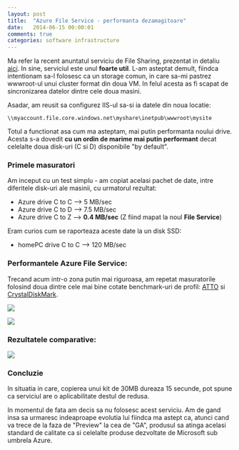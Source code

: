 ```yaml
---
layout: post
title:  "Azure File Service - performanta dezamagitoare"
date:   2014-06-15 00:00:01
comments: true
categories: software infrastructure
---
```


Ma refer la recent anuntatul serviciu de File Sharing, prezentat in detaliu [aici](http://blogs.msdn.com/b/windowsazurestorage/archive/2014/05/12/introducing-microsoft-azure-file-service.aspx).
In sine, serviciul este unul **foarte util**. L-am asteptat demult, fiindca intentionam sa-l folosesc ca un storage comun, in care sa-mi pastrez wwwroot-ul unui cluster format din doua VM. In felul acesta as fi scapat de sincronizarea datelor dintre cele doua masini.

Asadar, am reusit sa configurez IIS-ul sa-si ia datele din noua locatie:

 `\\myaccount.file.core.windows.net\myshare\inetpub\wwwroot\mysite`

Totul a functionat asa cum ma asteptam, mai putin performanta noului drive. Acesta s-a dovedit **cu un ordin de marime mai putin performant** decat celelalte doua disk-uri (C si D) disponibile "by default".

### Primele masuratori ###

Am inceput cu un test simplu - am copiat acelasi pachet de date, intre diferitele disk-uri ale masinii, cu urmatorul rezultat:

- Azure drive C to C --> 5 MB/sec
- Azure drive C to D --> 7.5 MB/sec
- Azure drive C to Z --> **0.4 MB/sec** (Z fiind mapat la noul **File Service**)

Eram curios cum se raporteaza aceste date la un disk SSD:

- homePC drive C to C --> 120 MB/sec

### Performantele Azure File Service: ###


Trecand acum intr-o zona putin mai riguroasa, am repetat masuratorile folosind doua dintre cele mai bine cotate benchmark-uri de profil: [ATTO](http://www.attotech.com/disk-benchmark/) si  [CrystalDiskMark](http://crystalmark.info/software/CrystalDiskMark/index-e.html).

![](https://dl.dropboxusercontent.com/u/43065769/blog/images/2014/azure-extrasmall-Z-drive-ATTO.png)

![](https://dl.dropboxusercontent.com/u/43065769/blog/images/2014/azure-extrasmall-Z-drive-Crystal.png)

### Rezultatele comparative: ###

![](https://dl.dropboxusercontent.com/u/43065769/blog/images/2014/azure-file-service-performance.png)

### Concluzie ###

In situatia in care, copierea unui kit de 30MB dureaza 15 secunde, pot spune ca serviciul are o aplicabilitate destul de redusa.

In momentul de fata am decis sa nu folosesc acest serviciu. Am de gand insa sa urmaresc indeaproape evolutia lui fiindca ma astept ca, atunci cand va trece de la faza de "Preview" la cea de "GA", produsul sa atinga acelasi standard de calitate ca si celelalte produse dezvoltate de Microsoft sub umbrela Azure. 